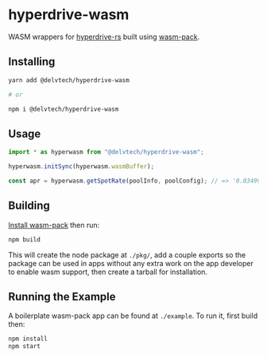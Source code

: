 # hyperdrive-wasm

WASM wrappers for
[hyperdrive-rs](https://github.com/delvtech/hyperdrive/tree/main/crates/hyperdrive-math)
built using [wasm-pack](https://github.com/rustwasm/wasm-pack).

## Installing

```sh
yarn add @delvtech/hyperdrive-wasm

# or

npm i @delvtech/hyperdrive-wasm
```

## Usage

```ts
import * as hyperwasm from "@delvtech/hyperdrive-wasm";

hyperwasm.initSync(hyperwasm.wasmBuffer);

const apr = hyperwasm.getSpotRate(poolInfo, poolConfig); // => '0.034999999999999999'
```

## Building

[Install wasm-pack](https://rustwasm.github.io/wasm-pack/installer/) then run:

```sh
npm build
```

This will create the node package at `./pkg/`, add a couple exports so the
package can be used in apps without any extra work on the app developer to
enable wasm support, then create a tarball for installation.

## Running the Example

A boilerplate wasm-pack app can be found at `./example`. To run it, first build
then:

```sh
npm install
npm start
```
